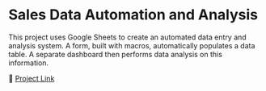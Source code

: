 # Sales Data Automation and Analysis

This project uses Google Sheets to create an automated data entry and analysis system. A form, built with macros, automatically populates a data table. A separate dashboard then performs data analysis on this information.

🔗 [Project Link](https://docs.google.com/spreadsheets/d/1tJgsB8a_dDRrqoLgneKycis0mx_F_JAsLQVscj2zwU0/edit?usp=sharing)
